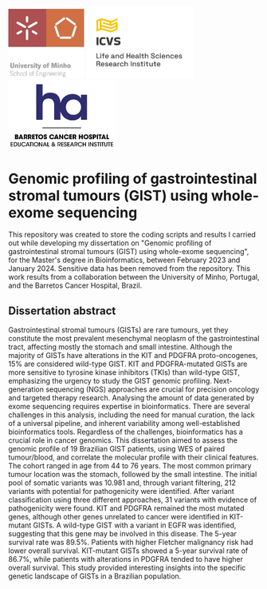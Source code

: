 <p>
  <img src="https://github.com/anarspereira/genomic-profiling-GIST-WES/blob/main/logos/EEUM_logo_EN.png" width="152" />
  <img src="https://github.com/anarspereira/genomic-profiling-GIST-WES/blob/main/logos/ICVS_LOGO_PNG_EN_Vvertical.png" width="215" \>
  <img src="https://github.com/anarspereira/genomic-profiling-GIST-WES/blob/main/logos/logo_hospital.png" width="215" />
</p>

# Genomic profiling of gastrointestinal stromal tumours (GIST) using whole-exome sequencing

This repository was created to store the coding scripts and results I carried out while developing my dissertation on "Genomic profiling of gastrointestinal stromal tumours (GIST) using whole-exome sequencing", for the Master's degree in Bioinformatics, between February 2023 and January 2024. Sensitive data has been removed from the repository. This work results from a collaboration between the University of Minho, Portugal, and the Barretos Cancer Hospital, Brazil.


## Dissertation abstract

Gastrointestinal stromal tumours (GISTs) are rare tumours, yet they constitute the most prevalent mesenchymal neoplasm of the gastrointestinal tract, affecting mostly the stomach and small intestine. Although the majority of GISTs have alterations in the KIT and PDGFRA proto-oncogenes, 15% are considered wild-type GIST. KIT and PDGFRA-mutated GISTs are more sensitive to tyrosine kinase inhibitors (TKIs) than wild-type GIST, emphasizing the urgency to study the GIST genomic profiling. Next-generation sequencing (NGS) approaches are crucial for precision oncology and targeted therapy research. Analysing the amount of data generated by exome sequencing requires expertise in bioinformatics. There are several challenges in this analysis, including the need for manual curation, the lack of a universal pipeline, and inherent variability among well-established bioinformatics tools. Regardless of the challenges, bioinformatics has a crucial role in cancer genomics. This dissertation aimed to assess the genomic profile of 19 Brazilian GIST patients, using WES of paired tumour/blood, and correlate the molecular profile with their clinical features. The cohort ranged in age from 44 to 76 years. The most common primary tumour location was the stomach, followed by the small intestine. The initial pool of somatic variants was 10.981 and, through variant filtering, 212 variants with potential for pathogenicity were identified. After variant classification using three different approaches, 31 variants with evidence of pathogenicity were found. KIT and PDGFRA remained the most mutated genes, although other genes unrelated to cancer were identified in KIT-mutant GISTs. A wild-type GIST with a variant in EGFR was identified, suggesting that this gene may be involved in this disease. The 5-year survival rate was 89.5%. Patients with higher Fletcher malignancy risk had lower overall survival. KIT-mutant GISTs showed a 5-year survival rate of 86.7%, while patients with alterations in PDGFRA tended to have higher overall survival. This study provided interesting insights into the specific genetic landscape of GISTs in a Brazilian population.
